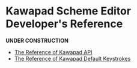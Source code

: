 Kawapad Scheme Editor Developer's Reference 
==============================================

**UNDER CONSTRUCTION**

- [The Reference of Kawapad API][doc-api]
- [The Reference of Kawapad Default Keystrokes][doc-keystroke]

[doc-api]:./docs/api/
[doc-keystroke]:./docs/keystrokes/

[kawa]: https://www.gnu.org/software/kawa/
[lambda-music]: ../
[metro]:./workspace/metro/
[pulsar]:./workspace/pulsar/
[kawapad]:./workspace/kawapad/
[architecture]:https://lambda-music.github.io/lamu/imgs/lambda-music-architecture-300.png
[jna]:https://github.com/java-native-access/jna
[jnajack]:https://github.com/jaudiolibs/jnajack
[editor-movie]:./imgs/corresponding-parenthesis-movement.gif
[vim-modeline]: # ( vim: set spell expandtab fo+=awlt : )
